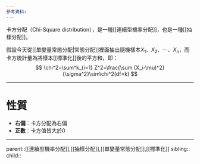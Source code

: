 ```yaml
---
參考資料:
---
```

卡方分配（Chi-Square distribution），是一種[[連續型機率分配]]，也是一種[[抽樣分配]]。

假設今天從[[單變量常態分配|常態分配]]裡面抽出隨機樣本$X_1、X_2、\cdots、X_n$，而卡方統計量為將樣本[[標準化]]後的平方和，即：
$$
\chi^2=\sum^k_{i=1} Z^2=\frac{\sum (X_i-\mu)^2}{\sigma^2}\sim\chi^2(df=k)
$$
- - -
# 性質
- **右偏**：卡方分配為右偏
- **正數**：卡方值皆大於0
- - -
parent::[[連續型機率分配]],[[抽樣分配]],[[單變量常態分配]],[[標準化]]
sibling::
child::